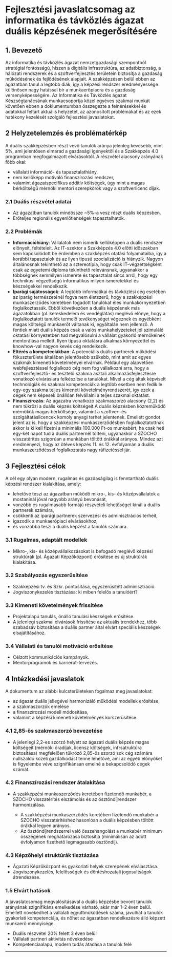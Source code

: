 # Fejlesztési javaslatcsomag az informatika és távközlés ágazat duális képzésének megerősítésére

## 1. Bevezető

Az informatika és távközlés ágazat nemzetgazdasági szempontból stratégiai fontosságú, hiszen a digitális infrastruktúra, az adatbiztonság, a hálózati rendszerek és a szoftverfejlesztés területein biztosítja a gazdaság működésének és fejlődésének alapjait. A szakképzésen belül ebben az ágazatban tanul a legtöbb diák, így a képzési rendszer eredményessége különösen nagy hatással bír a munkaerőpiacra és a gazdaság versenyképességére.
Az Informatika és Távközlés ágazat Készségtanácsának munkacsoportja közel egyéves szakmai munkát követően ebben a doklumentumban összegezte a felnérésekkel és adatokkal feltárt aktuális helyzetet, az azonosított problémákat és az ezek hatékony kezelését szolgáló fejlesztési javaslatokat.

## 2 Helyzetelemzés és problématérkép

A duális szakképzésben részt vevő tanulók aránya jelenleg kevesebb, mint 5%, ami jelentősen elmarad a gazdasági igényektől és a Szakképzés 4.0 programban megfogalmazott elvárásoktól. A részvétel alacsony arányának főbb okai:

- vállalati információ- és tapasztalathiány,
- nem kellőképp motiváló finanszírozási rendszer,
- valamint ágazatspecifikus additív költségek, úgy mint a magas bérköltségű mérnöki mentori szerepkörök vagy a szoftverlicenc díjak.

### 2.1 Duális részvétel adatai

- Az ágazatban tanulók mindössze \~5%-a vesz részt duális képzésben.
- Erőteljes regionális egyenlőtlenségek tapasztalhatók.

### 2.2 Problémák

- **Információhiány**: Vállalatok nem ismerik kellőképpen a duális rendszer előnyeit, feltételeit. Az IT-szektor a Szakképzés 4.0 előtti időszakban sem kapcsolódott be érdemben a szakképzés otatási folyamataiba, így a korábbi tapasztalok és az ilyen tipusú szocializáció is hiányzik. Nagyon általánosnak tekinthető az a sztereotípia, hogy csak IT-végzettségként csak az egyetemi diploma tekinthető relevánsnak, ugyanakkor a többségnek semmilyen ismerete és tapasztalat sincs arról, hogy egy technikusi végzettségú informatikus milyen ismeretekkel és készségekkel rendelkezik.
- **Iparági sajátosságok**: A legtöbb informatikai és távközlési cég esetében az iparág természeténél fogva nem életszerű, hogy a szakképzési munkaszerződés keretében fogadott tanulókat éles munkakörnyezetben foglalkoztassák. Ebből következően a duális képzésnek más ágazatokban (pl. kereskedelem és vendéglátás) meglévő előnye, hogy a foglalkoztatott tanulók termelő tevékenységet végeznek és egyébként magas költségű munkaerőt váltanak ki, egyáltalán nem jellemző. A fentiek miatt duális képzés csak a valós munkahelyzeteket jól szimuláló oktatási környezetben tud megvalósulni a vállalat gyakorló mérnökeinek mentorálása mellett. Ilyen típusú oktatásra alkalmas környezettel és knowhow-val nagyon kevés cég rendelkezik.
- **Eltérés a kompeteciákban**: A potenciális duális partnerek működési fókuszterülete általában jelentősebb szűkebb, mint amit az egyes szakmák kimeneti követelményei elvárnak. Például egy alapvetően webfejlesztéssel foglalkozó cég nem fog vállalkozni arra, hogy a szoftverfejlesztő- és tesztelő szakma asztali alkalmazásfejlesztésre vonatkozó elvárásiara felkészítse a tanulókat. Mivel a cég áltak képviselt technológiák és szakmai kompetenciák a legtöbb esetben nem fedik le egy-egy szakma teljes kimeneti követelményrendszerét, így ezek a cégek nem képesek önállóan felvállalni a teljes szakmai oktatást.
- **Finanszírozás**: Az ágazatra vonatkozó szakmaszorzó alacsony (2,2) és nem tükrözi a duális képzés költségeit.A duális képzésben közreműködő mérnökök magas bérköltsége, valamint a szoftver- és szolgáltatáslicencek komoly anyagi terhet jelentenek. Emellett gondot jelent az is, hogy a szakképzési munkaszerződésben foglalkoztatottnak akkor is ki kell fizetni a minimális 100.000 Ft-os munkabért, ha csak heti egy-két napot tud a duális partnernél tölteni, ugyanakkor a SZOCHO visszatérítés szigorúan a munkában töltött órákkal arányos. Mindez azt eredményezi, hogy az ötéves képzés 11. és 12. évfolyamán a duális munkaszerződéssel foglalkoztatás nagy ráfizetéssel jár.

## 3 Fejlesztési célok

A cél egy olyan modern, rugalmas és gazdaságilag is fenntartható duális képzési rendszer kialakítása, amely:

- lehetővé teszi az ágazatban működő mikro-, kis- és középvállalatok a mostaninál jóval nagyobb arányú bevonását,
- vonzóbb és rugalmasabb formájú részvételi lehetőséget kínál a duális partnerek számára,
- csökkenti az iparági partnerek szervezési és adminisztrációs terheit,
- igazodik a munkaerőpiaci elvárásokhoz,
- és vonzóbbá teszi a duális képzést a tanulók számára.

### 3.1 Rugalmas, adaptált modellek

- Mikro-, kis- és középvállalkozásokat is befogadó meglévő képzési struktúrák (pl. Ágazati Képzőközpont) erősítése és új struktúrák kialakítása.

### 3.2 Szabályozás egyszerűsítése

- Szakképzési tv. és Szkr. pontosítása, egyszerűsített adminisztráció.
- Jogviszonykezelés tisztázása: ki miben felelős a tanulóért?

### 3.3 Kimeneti követelmények frissítése

- Projektalapú tanulás, önálló tanulási készségek erősítése.
- A jelenlegi szakmai elvárások frissítése az aktuális trendekhez, több szabadsáv biztosítása a duális partner által elvárt speciális készségek elsajátításához.

### 3.4 Vállalati és tanulói motiváció erősítése

- Célzott kommunikációs kampányok.
- Mentorprogramok és karrierút-tervezés.

## 4 Intézkedési javaslatok

A dokumentum az alábbi kulcsterületeken fogalmaz meg javaslatokat:

- az ágazat duális jellegével harmonizáló működési modellek erősítése,
- a szakmaszorzók emelése
- a finanszírozási modell módosítása,
- valamint a képzési kimeneti követelmények korszerűsítése.

### 4.1 2,85-ös szakmaszorzó bevezetése

- A jelenlegi 2,2-es szorzó helyett az ágazati duális képzés magas költségeit (mérnöki óradíjak, licensz költségek, infrsatruktúra biztosítása) megfelelően tükröző 2,85-ös szorzó sok cég számára nullszaldó közeli gazdálkodást tenne lehetővé, ami az egyéb előnyöket is figyelembe véve szignifikánsan emelné a bekapcsolódó cégek számát.

### 4.2 Finanszírozási rendszer átalakítása

- A szakképzési munkaszerződés keretében fizetendő munkabér, a SZOCHO visszatérítés elszámolás és az ösztöndíjrendszer harmonizálása.

  - A szakképzési munkaszerződés keretében fizetendő munkabér a SZOCHO visszatérítéshez hasonlóan a duális képzésben töltött órákkal legyen arányos.
  - Az ösztöndíjrendszerrel való összehangolást a munkabér minimum összegének meghatározása biztosítja (minimálisan az adott évfolyamon fizethető legmagasabb ösztöndíj).

### 4.3 Képzőhelyi struktúrák tisztázása

- Ágazati Képzőközpont és gyakorlati helyek szerepének elválasztása.
- Jogviszonykezelés, felelősségek és döntéshozatali jogosultságok átrendezése.

### 1.5 Elvárt hatások

A javaslatcsomag megvalósításával a duális képzésbe bevont tanulók arányának szignifikáns emelkedése várható, akár már 1–2 éven belül. Emellett növekedhet a vállalati együttműködések száma, javulhat a tanulók gyakorlati kompetenciája, és nőhet az ágazatban rendelkezésre álló képzett munkaerő mennyisége.

- Duális részvétel 20% felett 3 éven belül
- Vállalati partneri aktivitás növekedése
- Kompetenciaalapú, modern tudás átadása a tanulók felé

---
